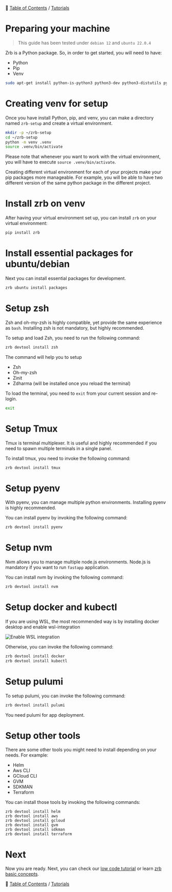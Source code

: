 🔖 [Table of Contents](../README.md) / [Tutorials](README.md)

# Preparing your machine

> This guide has been tested under `debian 12` and `ubuntu 22.0.4`

Zrb is a Python package. So, in order to get started, you will need to have:

- Python
- Pip
- Venv

```bash
sudo apt-get install python-is-python3 python3-dev python3-distutils python3-openssl python3-pip python3-venv
```

# Creating venv for setup

Once you have install Python, pip, and venv, you can make a directory named `zrb-setup` and create a virtual environment.

```bash
mkdir -p ~/zrb-setup
cd ~/zrb-setup
python -m venv .venv
source .venv/bin/activate
```

Please note that whenever you want to work with the virtual environment, you will have to execute `source .venv/bin/activate`.

Creating different virtual environment for each of your projects make your pip packages more manageable.
For example, you will be able to have two different version of the same python package in the different project.

# Install zrb on venv

After having your virtual environment set up, you can install `zrb` on your virtual environment:

```bash
pip install zrb
```

# Install essential packages for ubuntu/debian

Next you can install essential packages for development.

```bash
zrb ubuntu install packages
```

# Setup zsh

Zsh and oh-my-zsh is highly compatible, yet provide the same experience as `bash`.
Installing zsh is not mandatory, but highly recommended.

To setup and load Zsh, you need to run the following command:

```bash
zrb devtool install zsh
```

The command will help you to setup
- Zsh
- Oh-my-zsh
- Zinit
- Zdharma (will be installed once you reload the terminal)

To load the terminal, you need to `exit` from your current session and re-login.

```bash
exit
```

# Setup Tmux

Tmux is terminal multiplexer. It is useful and highly recommended if you need to spawn multiple terminals in a single panel.

To install tmux, you need to invoke the following command:

```bash
zrb devtool install tmux
```

# Setup pyenv

With pyenv, you can manage multiple python environments.
Installing pyenv is highly recommended.

You can install pyenv by invoking the following command:

```bash
zrb devtool install pyenv
```

# Setup nvm

Nvm allows you to manage multiple node.js environments. Node.js is mandatory if you want to run `fastapp` application.

You can install nvm by invoking the following command:

```bash
zrb devtool install nvm
```

# Setup docker and kubectl

If you are using WSL, the most recommended way is by installing docker desktop and enable wsl-integration

![Enable WSL integration](./images/enable-wsl-integration.png)

Otherwise, you can invoke the following command:

```bash
zrb devtool install docker
zrb devtool install kubectl
```

# Setup pulumi

To setup pulumi, you can invoke the following command:

```bash
zrb devtool install pulumi
```

You need pulumi for app deployment.

# Setup other tools

There are some other tools you might need to install depending on your needs. For example:

- Helm
- Aws CLI
- GCloud CLI
- GVM
- SDKMAN
- Terraform

You can install those tools by invoking the following commands:

```
zrb devtool install helm
zrb devtool install aws
zrb devtool install gcloud
zrb devtool install gvm
zrb devtool install sdkman
zrb devtool install terraform
```

# Next

Now you are ready. Next, you can check our [low code tutorial](./development-to-deployment-low-code.md) or learn [zrb basic concepts](../concepts/README.md).


🔖 [Table of Contents](../README.md) / [Tutorials](README.md)